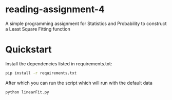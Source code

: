 # reading-assignment-4
A simple programming assignment for Statistics and Probability to construct a Least Square Fitting function

# Quickstart
Install the dependencies listed in requirements.txt:
```bash
pip install -r requirements.txt
```

After which you can run the script which will run with the default data
```bash
python linearFit.py
```
